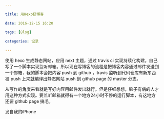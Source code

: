 ```yaml
---
 
title: 用Hexo搭博客
 
date: 2016-12-15 16:20
 
tags: [Blog]
 
categories: 记录
 
---
```

 
使用 hexo 生成静态网站，应用 next 主题，通过 travis ci 实现持续化构建。自己写了一个脚本实现监听邮箱。所以现在写博客的流程是把博客内容通过邮件发送到一个邮箱，我的脚本会把内容 push 到 github ，travis 监听到代码仓库有新东西被 push 上来就编译出静态网站 push 到 github page 的 master 分支。

从写作的角度来看就是写好内容用邮件发出就行。但是仔细想想，脑子有病的人才用这种方式实现。要监听邮箱就得有一个地方24小时不停的运行脚本，有这地方还要 github page 搞毛。

发自我的iPhone
